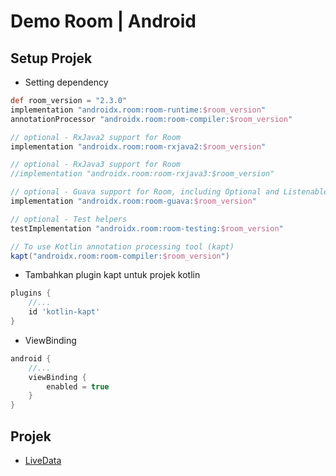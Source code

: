 # Demo Room | Android

## Setup Projek
* Setting dependency
```groovy
def room_version = "2.3.0"
implementation "androidx.room:room-runtime:$room_version"
annotationProcessor "androidx.room:room-compiler:$room_version"

// optional - RxJava2 support for Room
implementation "androidx.room:room-rxjava2:$room_version"

// optional - RxJava3 support for Room
//implementation "androidx.room:room-rxjava3:$room_version"

// optional - Guava support for Room, including Optional and ListenableFuture
implementation "androidx.room:room-guava:$room_version"

// optional - Test helpers
testImplementation "androidx.room:room-testing:$room_version"

// To use Kotlin annotation processing tool (kapt)
kapt("androidx.room:room-compiler:$room_version")
```
 * Tambahkan plugin kapt untuk projek kotlin
```groovy
plugins {
    //...
    id 'kotlin-kapt'
}
```

* ViewBinding
```groovy
android {
    //...
    viewBinding {
        enabled = true
    }
}
```

## Projek
* [LiveData](projek-dasar.md)
